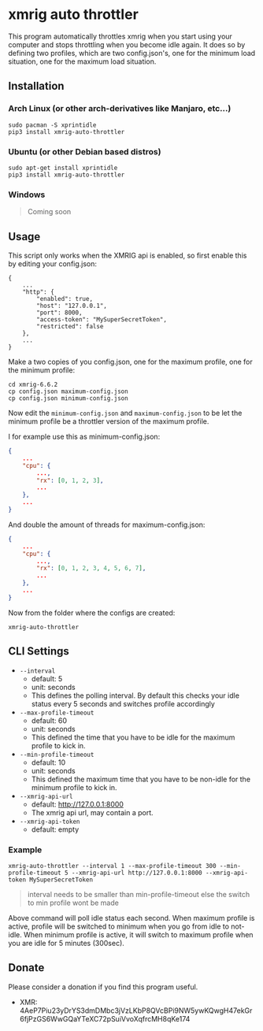 # xmrig auto throttler

This program automatically throttles xmrig when you start using your computer and stops throttling when you become idle again. It does so by defining two profiles, which are two config.json's, one for the minimum load situation, one for the maximum load situation.

## Installation

### Arch Linux (or other arch-derivatives like Manjaro, etc...)

```shell
sudo pacman -S xprintidle
pip3 install xmrig-auto-throttler
```

### Ubuntu (or other Debian based distros)

```shell
sudo apt-get install xprintidle
pip3 install xmrig-auto-throttler
```

### Windows

> Coming soon

## Usage

This script only works when the XMRIG api is enabled, so first enable this by editing your config.json:

```
{
    ...
    "http": {
        "enabled": true,
        "host": "127.0.0.1",
        "port": 8000,
        "access-token": "MySuperSecretToken",
        "restricted": false
    },
    ...
}
```

Make a two copies of you config.json, one for the maximum profile, one for the minimum profile:

```
cd xmrig-6.6.2
cp config.json maximum-config.json
cp config.json minimum-config.json
```

Now edit the `minimum-config.json` and `maximum-config.json` to be let the minimum profile be a throttler version of the maximum profile.

I for example use this as minimum-config.json:

```json
{
    ...
    "cpu": {
        ...,
        "rx": [0, 1, 2, 3],
        ...
    },
    ...
}
```

And double the amount of threads for maximum-config.json:

```json
{
    ...
    "cpu": {
        ...,
        "rx": [0, 1, 2, 3, 4, 5, 6, 7],
        ...
    },
    ...
}
```

Now from the folder where the configs are created:

```
xmrig-auto-throttler
```

## CLI Settings

- `--interval`
  - default: 5
  - unit: seconds
  - This defines the polling interval. By default this checks your idle status every 5 seconds and switches profile accordingly
- `--max-profile-timeout`
  - default: 60
  - unit: seconds
  - This defined the time that you have to be idle for the maximum profile to kick in.
- `--min-profile-timeout`
  - default: 10
  - unit: seconds
  - This defined the maximum time that you have to be non-idle for the minimum profile to kick in.
- `--xmrig-api-url`
  - default: http://127.0.0.1:8000
  - The xmrig api url, may contain a port.
- `--xmrig-api-token`
  - default: empty

### Example

```
xmrig-auto-throttler --interval 1 --max-profile-timeout 300 --min-profile-timeout 5 --xmrig-api-url http://127.0.0.1:8000 --xmrig-api-token MySuperSecretToken
```

> interval needs to be smaller than min-profile-timeout else the switch to min profile wont be made

Above command will poll idle status each second. When maximum profile is active, profile will be switched to minimum when you go from idle to not-idle. When minimum profile is active, it will switch to maximum profile when you are idle for 5 minutes (300sec).

## Donate

Please consider a donation if you find this program useful.

- XMR: 4AeP7Piu23yDrYS3dmDMbc3jVzLKbP8QVcBPi9NW5ywKQwgH47ekGr6fjPzGS6WwGQaYTeXC72pSuiVvoXqfrcMH8qKe174
